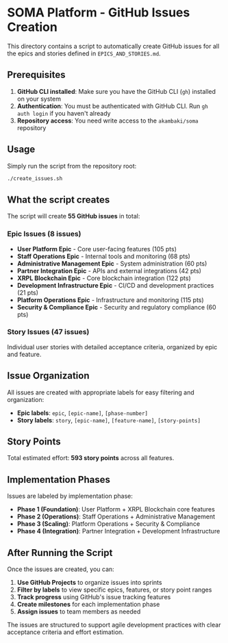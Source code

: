 # SOMA Platform - GitHub Issues Creation

This directory contains a script to automatically create GitHub issues for all the epics and stories defined in `EPICS_AND_STORIES.md`.

## Prerequisites

1. **GitHub CLI installed**: Make sure you have the GitHub CLI (`gh`) installed on your system
2. **Authentication**: You must be authenticated with GitHub CLI. Run `gh auth login` if you haven't already
3. **Repository access**: You need write access to the `akambaki/soma` repository

## Usage

Simply run the script from the repository root:

```bash
./create_issues.sh
```

## What the script creates

The script will create **55 GitHub issues** in total:

### Epic Issues (8 issues)
- **User Platform Epic** - Core user-facing features (105 pts)
- **Staff Operations Epic** - Internal tools and monitoring (68 pts)  
- **Administrative Management Epic** - System administration (60 pts)
- **Partner Integration Epic** - APIs and external integrations (42 pts)
- **XRPL Blockchain Epic** - Core blockchain integration (122 pts)
- **Development Infrastructure Epic** - CI/CD and development practices (21 pts)
- **Platform Operations Epic** - Infrastructure and monitoring (115 pts)
- **Security & Compliance Epic** - Security and regulatory compliance (60 pts)

### Story Issues (47 issues)
Individual user stories with detailed acceptance criteria, organized by epic and feature.

## Issue Organization

All issues are created with appropriate labels for easy filtering and organization:

- **Epic labels**: `epic`, `[epic-name]`, `[phase-number]`
- **Story labels**: `story`, `[epic-name]`, `[feature-name]`, `[story-points]`

## Story Points

Total estimated effort: **593 story points** across all features.

## Implementation Phases

Issues are labeled by implementation phase:
- **Phase 1 (Foundation)**: User Platform + XRPL Blockchain core features
- **Phase 2 (Operations)**: Staff Operations + Administrative Management
- **Phase 3 (Scaling)**: Platform Operations + Security & Compliance  
- **Phase 4 (Integration)**: Partner Integration + Development Infrastructure

## After Running the Script

Once the issues are created, you can:

1. **Use GitHub Projects** to organize issues into sprints
2. **Filter by labels** to view specific epics, features, or story point ranges
3. **Track progress** using GitHub's issue tracking features
4. **Create milestones** for each implementation phase
5. **Assign issues** to team members as needed

The issues are structured to support agile development practices with clear acceptance criteria and effort estimation.
